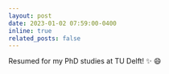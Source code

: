 ```yaml
---
layout: post
date: 2023-01-02 07:59:00-0400
inline: true
related_posts: false
---
```


Resumed for my PhD studies at TU Delft! :sparkles: :smile:

